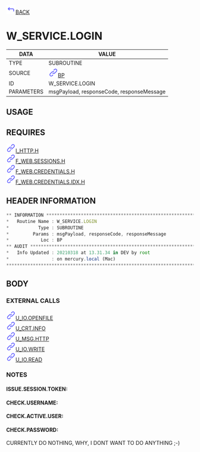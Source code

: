 <img src="../.resources/themes/unicons-line-6563ff/corner-up-left-alt.svg" alt="BACK" width="25" />[BACK](../DOCS/BP.md)  
# W_SERVICE.LOGIN  
|DATA|VALUE|
| --- | --- |
|TYPE|SUBROUTINE|
|SOURCE|<img src="../.resources/themes/unicons-line-6563ff/link.svg" alt="BP" width="25" />[BP](../DOCS/BP.md)|
|ID|W_SERVICE.LOGIN|
|PARAMETERS|msgPayload, responseCode, responseMessage|
    
## USAGE  
  
## REQUIRES  
<img src="../.resources/themes/unicons-line-6563ff/link.svg" alt="I_HTTP.H" width="25" />[I_HTTP.H](../DOCS.PAGE/I_HTTP.H.md)  
<img src="../.resources/themes/unicons-line-6563ff/link.svg" alt="F_WEB.SESSIONS.H" width="25" />[F_WEB.SESSIONS.H](../DOCS.PAGE/F_WEB.SESSIONS.H.md)  
<img src="../.resources/themes/unicons-line-6563ff/link.svg" alt="F_WEB.CREDENTIALS.H" width="25" />[F_WEB.CREDENTIALS.H](../DOCS.PAGE/F_WEB.CREDENTIALS.H.md)  
<img src="../.resources/themes/unicons-line-6563ff/link.svg" alt="F_WEB.CREDENTIALS.IDX.H" width="25" />[F_WEB.CREDENTIALS.IDX.H](../DOCS.PAGE/F_WEB.CREDENTIALS.IDX.H.md)  
    
## HEADER INFORMATION  
```javascript
** INFORMATION ****************************************************************
*   Routine Name : W_SERVICE.LOGIN
*           Type : SUBROUTINE
*         Params : msgPayload, responseCode, responseMessage
*            Loc : BP
** AUDIT **********************************************************************
*   Info Updated : 20210318 at 13.31.34 in DEV by root
*                : on mercury.local (Mac)
*******************************************************************************

```
## BODY  
### EXTERNAL CALLS  
<img src="../.resources/themes/unicons-line-6563ff/link.svg" alt="U_IO.OPENFILE" width="25" />[U_IO.OPENFILE](../DOCS.PAGE/U_IO.OPENFILE.md)  
<img src="../.resources/themes/unicons-line-6563ff/link.svg" alt="U_CRT.INFO" width="25" />[U_CRT.INFO](../DOCS.PAGE/U_CRT.INFO.md)  
<img src="../.resources/themes/unicons-line-6563ff/link.svg" alt="U_MSG.HTTP" width="25" />[U_MSG.HTTP](../DOCS.PAGE/U_MSG.HTTP.md)  
<img src="../.resources/themes/unicons-line-6563ff/link.svg" alt="U_IO.WRITE" width="25" />[U_IO.WRITE](../DOCS.PAGE/U_IO.WRITE.md)  
<img src="../.resources/themes/unicons-line-6563ff/link.svg" alt="U_IO.READ" width="25" />[U_IO.READ](../DOCS.PAGE/U_IO.READ.md)  
### NOTES  
#### ISSUE.SESSION.TOKEN:  
  
#### CHECK.USERNAME:  
  
#### CHECK.ACTIVE.USER:  
  
#### CHECK.PASSWORD:  
  
 CURRENTLY DO NOTHING, WHY, I DONT WANT TO DO ANYTHING ;-)    
  
  
